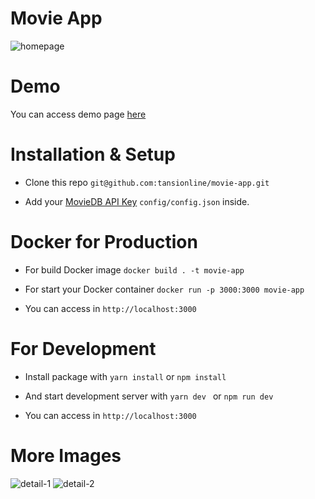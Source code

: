 # Movie App 

![homepage](https://user-images.githubusercontent.com/41347478/118561150-49127300-b773-11eb-9dda-7c59b84bf314.png)

# Demo 

You can access demo page [here](https://movie-inky.vercel.app/)

# Installation & Setup

- Clone this repo ```git@github.com:tansionline/movie-app.git```

- Add your [MovieDB API Key](https://www.themoviedb.org/documentation/api) `config/config.json` inside. 

# Docker for Production

 - For build Docker image  ``docker build . -t movie-app``

 - For start your Docker container ``docker run -p 3000:3000 movie-app``

 - You can access in ``http://localhost:3000`` 

# For Development

- Install package with `` yarn install `` or `` npm install ``

- And start development server  with ``yarn dev `` or  ``npm run dev `` 

- You can access in ``http://localhost:3000``

# More Images

![detail-1](https://user-images.githubusercontent.com/41347478/118561188-54659e80-b773-11eb-9bec-7718b44c5dca.png)
![detail-2](https://user-images.githubusercontent.com/41347478/118561171-4f085400-b773-11eb-85f2-00fa9a39ee3e.png)

